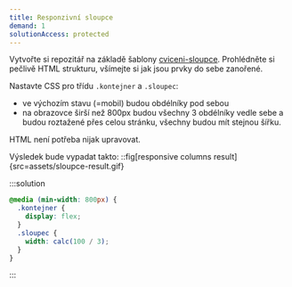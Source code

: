 ```yaml
---
title: Responzivní sloupce
demand: 1
solutionAccess: protected
---
```


Vytvořte si repozitář na základě šablony [cviceni-sloupce](https://github.com/Czechitas-podklady-WEB/cviceni-sloupce).
Prohlédněte si pečlivě HTML strukturu, všímejte si jak jsou prvky do sebe zanořené.

Nastavte CSS pro třídu `.kontejner` a `.sloupec`:

- ve výchozím stavu (=mobil) budou obdélníky pod sebou
- na obrazovce širší než 800px budou všechny 3 obdélníky vedle sebe a budou roztažené přes celou stránku, všechny budou mít stejnou šířku.

HTML není potřeba nijak upravovat.

Výsledek bude vypadat takto:
::fig[responsive columns result]{src=assets/sloupce-result.gif}

:::solution

```css
@media (min-width: 800px) {
  .kontejner {
    display: flex;
  }
  .sloupec {
    width: calc(100 / 3);
  }
}
```

:::
